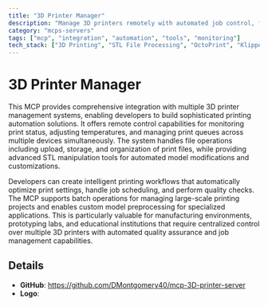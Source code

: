 ```yaml
---
title: "3D Printer Manager"
description: "Manage 3D printers remotely with automated job control, file handling, and STL manipulation for streamlined printing workflows."
category: "mcps-servers"
tags: ["mcp", "integration", "automation", "tools", "monitoring"]
tech_stack: ["3D Printing", "STL File Processing", "OctoPrint", "Klipper", "Remote Device Management"]
---
```


# 3D Printer Manager

This MCP provides comprehensive integration with multiple 3D printer management systems, enabling developers to build sophisticated printing automation solutions. It offers remote control capabilities for monitoring print status, adjusting temperatures, and managing print queues across multiple devices simultaneously. The system handles file operations including upload, storage, and organization of print files, while providing advanced STL manipulation tools for automated model modifications and customizations.

Developers can create intelligent printing workflows that automatically optimize print settings, handle job scheduling, and perform quality checks. The MCP supports batch operations for managing large-scale printing projects and enables custom model preprocessing for specialized applications. This is particularly valuable for manufacturing environments, prototyping labs, and educational institutions that require centralized control over multiple 3D printers with automated quality assurance and job management capabilities.

## Details

- **GitHub**: https://github.com/DMontgomery40/mcp-3D-printer-server
- **Logo**: 
